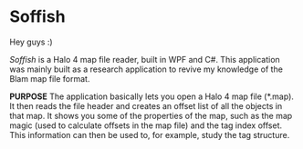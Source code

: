 Soffish
=======

Hey guys :)

*Soffish* is a Halo 4 map file reader, built in WPF and C#. This application was mainly built as a research application to revive my knowledge 
of the Blam map file format. 

**PURPOSE**
The application basically lets you open a Halo 4 map file (*.map). 
It then reads the file header and creates an offset list of all the objects in that map. It shows you some of the properties of the map,
such as the map magic (used to calculate offsets in the map file) and the tag index offset. This information can then be used to, for example, 
study the tag structure.
